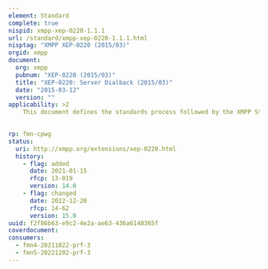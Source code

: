 ```yaml
---
element: Standard
complete: true
nispid: xmpp-xep-0220-1.1.1
url: /standard/xmpp-xep-0220-1.1.1.html
nisptag: "XMPP XEP-0220 (2015/03)"
orgid: xmpp
document:
  org: xmpp
  pubnum: "XEP-0220 (2015/03)"
  title: "XEP-0220: Server Dialback (2015/03)"
  date: "2015-03-12"
  version: ""
applicability: >2
    This document defines the standards process followed by the XMPP Standards Foundation.

  
rp: fmn-cpwg
status:
  uri: http://xmpp.org/extensions/xep-0220.html
  history: 
    - flag: added
      date: 2021-01-15
      rfcp: 13-019
      version: 14.0
    - flag: changed
      date: 2022-12-20
      rfcp: 14-62
      version: 15.0
uuid: f2f86b63-e9c2-4e2a-ae63-436a6148365f
coverdocument:
consumers:
  - fmn4-20211022-prf-3
  - fmn5-20221202-prf-3
---
```

